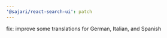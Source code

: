 ```yaml
---
'@sajari/react-search-ui': patch
---
```


fix: improve some translations for German, Italian, and Spanish
